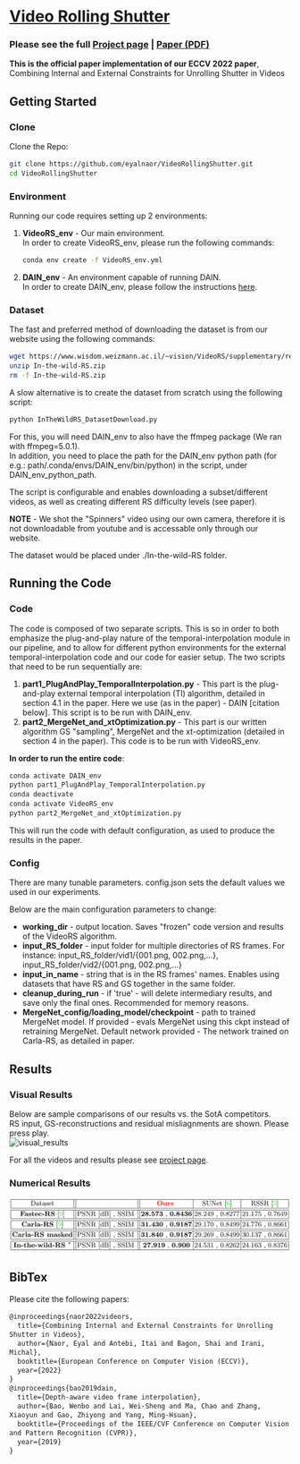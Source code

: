# [Video Rolling Shutter](https://www.wisdom.weizmann.ac.il/~vision/VideoRS/)
### Please see the full [Project page](https://www.wisdom.weizmann.ac.il/~vision/VideoRS/) | [Paper (PDF)](https://www.wisdom.weizmann.ac.il/~vision/VideoRS/supplementary/refs/Home/RollingShutter_ECCV2022.pdf)
**This is the official paper implementation of our ECCV 2022 paper**,
Combining Internal and External Constraints for Unrolling Shutter in Videos


## Getting Started


### Clone
Clone the Repo:  
```bash
git clone https://github.com/eyalnaor/VideoRollingShutter.git
cd VideoRollingShutter
```

### Environment
Running our code requires setting up 2 environments:
1. **VideoRS_env** - Our main environment. <br />
    In order to create VideoRS_env, please run the following commands:
    ```bash
    conda env create -f VideoRS_env.yml
    ```
2. **DAIN_env** - An environment capable of running DAIN. <br />
    In order to create DAIN_env, please follow the instructions [here](https://github.com/baowenbo/DAIN).  <br />


### Dataset
The fast and preferred method of downloading the dataset is from our website using the following commands:
```bash
wget https://www.wisdom.weizmann.ac.il/~vision/VideoRS/supplementary/refs/In-the-wild-RS_Dataset/In-the-wild-RS.zip
unzip In-the-wild-RS.zip
rm -f In-the-wild-RS.zip
```
A slow alternative is to create the dataset from scratch using the following script:
```bash
python InTheWildRS_DatasetDownload.py
```
For this, you will need DAIN_env to also have the ffmpeg package (We ran with ffmpeg=5.0.1). <br />
In addition, you need to place the path for the DAIN_env python path (for e.g.: path/.conda/envs/DAIN_env/bin/python) in the script, under DAIN_env_python_path.

The script is configurable and enables downloading a subset/different videos, as well as creating different RS difficulty levels (see paper).

**NOTE** - We shot the "Spinners" video using our own camera, therefore it is not downloadable from youtube and is accessable only through our website.  

The dataset would be placed under ./In-the-wild-RS folder. 


## Running the Code


### Code
The code is composed of two separate scripts. This is so in order to both emphasize the plug-and-play nature of the temporal-interpolation module in our
pipeline, and to allow for different python environments for the external temporal-interpolation code and our code for easier setup.
The two scripts that need to be run sequentially are:
1. **part1_PlugAndPlay_TemporalInterpolation.py**  -  This part is the plug-and-play external temporal interpolation (TI) algorithm, detailed in section 4.1 in the paper.
Here we use (as in the paper) - DAIN [citation below]. This script is to be run with DAIN_env.
2. **part2_MergeNet_and_xtOptimization.py**  -  This part is our written algorithm GS "sampling", MergeNet and the xt-optimization (detailed in section 4 in the paper). This code is to be run with VideoRS_env. 

**In order to run the entire code**:
```bash
conda activate DAIN_env
python part1_PlugAndPlay_TemporalInterpolation.py
conda deactivate
conda activate VideoRS_env
python part2_MergeNet_and_xtOptimization.py
```
This will run the code with default configuration, as used to produce the results in the paper.  

### Config
There are many tunable parameters. config.json sets the default values we used in our experiments.  

Below are the main configuration parameters to change:
 
* **working_dir** - output location. Saves "frozen" code version and results of the VideoRS algorithm.  
* **input_RS_folder** - input folder for multiple directories of RS frames. For instance:   input_RS_folder/vid1/{001.png, 002.png,...},   input_RS_folder/vid2/{001.png, 002.png,...}
* **input_in_name** - string that is in the RS frames' names. Enables using datasets that have RS and GS together in the same folder.
* **cleanup_during_run** - if 'true' - will delete intermediary results, and save only the final ones. Recommended for memory reasons.  
* **MergeNet_config/loading_model/checkpoint** - path to trained MergeNet model. If provided - evals MergeNet using this ckpt instead of retraining MergeNet. Default network provided - The network trained on Carla-RS, as detailed in paper.


## Results


### Visual Results
Below are sample comparisons of our results vs. the SotA competitors.<br />
RS input, GS-reconstructions and residual misliagnments are shown. Please press play. <br />
![visual_results](./readme_sources/visual_results.gif)

For all the videos and results please see [project page](https://www.wisdom.weizmann.ac.il/~vision/VideoRS/supplementary/Visual_Results.html).

### Numerical Results
![results_table](./readme_sources/numerical_results.png)


## BibTex
Please cite the following papers:
```
@inproceedings{naor2022videors,
  title={Combining Internal and External Constraints for Unrolling Shutter in Videos},
  author={Naor, Eyal and Antebi, Itai and Bagon, Shai and Irani, Michal},
  booktitle={European Conference on Computer Vision (ECCV)},
  year={2022}
}
@inproceedings{bao2019dain,
  title={Depth-aware video frame interpolation},
  author={Bao, Wenbo and Lai, Wei-Sheng and Ma, Chao and Zhang, Xiaoyun and Gao, Zhiyong and Yang, Ming-Hsuan},
  booktitle={Proceedings of the IEEE/CVF Conference on Computer Vision and Pattern Recognition (CVPR)},
  year={2019}
}
```
